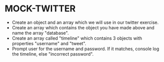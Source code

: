 # MOCK-TWITTER
<ul>
  <li>Create an object and an array which we will use in our twitter exercise.</li>
  <liCreate an object that has properties "username" and "password". Fill those values in with string></li>
  <li>Create an array which contains the object you have made above and name the array "database".</li>
  <li>Create an array called "timeline" which contains 3 objects with properties "username" and "tweet".</li>
  <li>Prompt user for the username and password. If it matches, console log the timeline, else "incorrect password".</li>
</ul>





